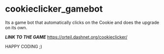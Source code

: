 # cookieclicker_gamebot
Its a game bot that automatically clicks on the Cookie and does the upgrade on its own.

***LINK TO THE GAME***
https://orteil.dashnet.org/cookieclicker/

HAPPY CODING ;)
